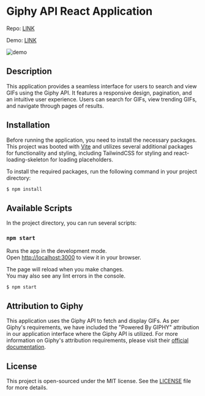 # Giphy API React Application

Repo: [LINK](https://github.com/mikenieva/exercise-gif)

Demo: [LINK](https://mnieva-exercise-giphy.netlify.app/)

![demo](./public/demo.gif)

## Description

This application provides a seamless interface for users to search and view GIFs using the Giphy API. It features a responsive design, pagination, and an intuitive user experience. Users can search for GIFs, view trending GIFs, and navigate through pages of results.

## Installation

Before running the application, you need to install the necessary packages. This project was booted with [Vite](https://vitejs.dev) and utilizes several additional packages for functionality and styling, including TailwindCSS for styling and react-loading-skeleton for loading placeholders.

To install the required packages, run the following command in your project directory:

```bash
$ npm install
```

## Available Scripts

In the project directory, you can run several scripts:

### `npm start`

Runs the app in the development mode.\
Open [http://localhost:3000](http://localhost:3000) to view it in your browser.

The page will reload when you make changes.\
You may also see any lint errors in the console.

```bash
$ npm start
```

## Attribution to Giphy

This application uses the Giphy API to fetch and display GIFs. As per Giphy's requirements, we have included the "Powered By GIPHY" attribution in our application interface where the Giphy API is utilized. For more information on Giphy's attribution requirements, please visit their [official documentation](https://developers.giphy.com/docs/api/#quick-start-guide).

## License

This project is open-sourced under the MIT license. See the [LICENSE](LICENSE) file for more details.
